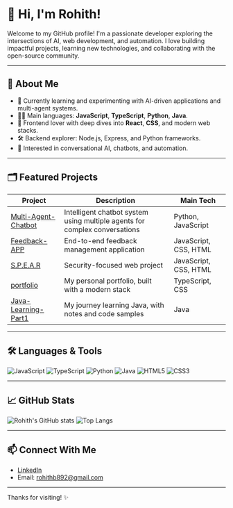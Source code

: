 # 👋 Hi, I'm Rohith!

Welcome to my GitHub profile! I'm a passionate developer exploring the intersections of AI, web development, and automation. I love building impactful projects, learning new technologies, and collaborating with the open-source community.

---

## 🚀 About Me

- 🌱 Currently learning and experimenting with AI-driven applications and multi-agent systems.
- 🧑‍💻 Main languages: **JavaScript**, **TypeScript**, **Python**, **Java**.
- 🎨 Frontend lover with deep dives into **React**, **CSS**, and modern web stacks.
- 🛠️ Backend explorer: Node.js, Express, and Python frameworks.
- 🤖 Interested in conversational AI, chatbots, and automation.

---

## 🗂️ Featured Projects

| Project | Description | Main Tech |
| ------- | ----------- | --------- |
| [Multi-Agent-Chatbot](https://github.com/Rohith-AI-HUB/Multi-Agent-Chatbot) | Intelligent chatbot system using multiple agents for complex conversations | Python, JavaScript |
| [Feedback-APP](https://github.com/Rohith-AI-HUB/Feedback-APP) | End-to-end feedback management application | JavaScript, CSS, HTML |
| [S.P.E.A.R](https://github.com/Rohith-AI-HUB/S.P.E.A.R) | Security-focused web project | JavaScript, CSS, HTML |
| [portfolio](https://github.com/Rohith-AI-HUB/portfolio) | My personal portfolio, built with a modern stack | TypeScript, CSS |
| [Java-Learning-Part1](https://github.com/Rohith-AI-HUB/Java-Learning-Part1) | My journey learning Java, with notes and code samples | Java |

---

## 🛠️ Languages & Tools

![JavaScript](https://img.shields.io/badge/-JavaScript-black?style=flat-square&logo=javascript)
![TypeScript](https://img.shields.io/badge/-TypeScript-black?style=flat-square&logo=typescript)
![Python](https://img.shields.io/badge/-Python-black?style=flat-square&logo=python)
![Java](https://img.shields.io/badge/-Java-black?style=flat-square&logo=java)
![HTML5](https://img.shields.io/badge/-HTML5-black?style=flat-square&logo=html5)
![CSS3](https://img.shields.io/badge/-CSS3-black?style=flat-square&logo=css3)

---

## 📈 GitHub Stats

![Rohith's GitHub stats](https://github-readme-stats.vercel.app/api?username=Rohith-AI-HUB&show_icons=true&theme=radical)
![Top Langs](https://github-readme-stats.vercel.app/api/top-langs/?username=Rohith-AI-HUB&layout=compact&theme=radical)

---

## 📫 Connect With Me

- [LinkedIn](https://www.linkedin.com/in/rohith-b-04082003rb/)
- Email: [rohithb892@gmail.com](mailto:rohithb892@gmail.com)

---

Thanks for visiting! ✨
